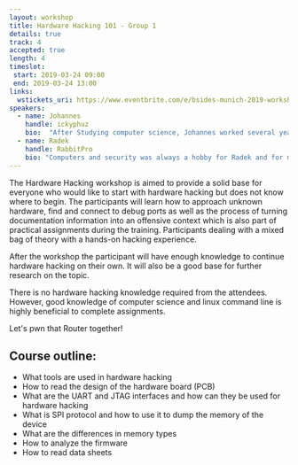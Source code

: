 ```yaml
---
layout: workshop
title: Hardware Hacking 101 - Group 1
details: true
track: 4
accepted: true
length: 4
timeslot:
 start: 2019-03-24 09:00
 end: 2019-03-24 13:00
links:
  wstickets_uri: https://www.eventbrite.com/e/bsides-munich-2019-workshop-hardware-hacking-101-tickets-56283803371
speakers:
  - name: Johannes
    handle: ickyphuz
    bio:  "After Studying computer science, Johannes worked several years in different software development engagements and continued with academic research on biometric systems. In 2018, Johannes joined an automotive pentesting team based in Munich. He is also a frequent CTF player."
  - name: Radek
    handle: RabbitPro
    bio: "Computers and security was always a hobby for Radek and for many years also a professional career. Throughout the career Radek started on securing large networks and systems and transitioned afterwards into offensive security. At the moment Radek is working on a hardware and automotive hacking, exploitation and reverse engineering."
---
```


The Hardware Hacking workshop is aimed to provide a solid base for everyone who would like to start with hardware hacking but does not know where to begin. The participants will learn how to approach unknown hardware, find and connect to debug ports as well as the process of turning documentation information into an offensive context which is also part of practical assignments during the training. Participants dealing with a mixed bag of theory with a hands-on hacking experience. 

After the workshop the participant will have enough knowledge to continue hardware hacking on their own. It will also be a good base for further research on the topic. 

There is no hardware hacking knowledge required from the attendees. However, good knowledge of computer science and linux command line is highly beneficial to complete assignments. 

Let's pwn that Router together!

## Course outline:
- What tools are used in hardware hacking
- How to read the design of the hardware board (PCB)
- What are the UART and JTAG interfaces and how can they be used for hardware hacking
- What is SPI protocol and how to use it to dump the memory of the device
- What are the differences in memory types
- How to analyze the firmware
- How to read data sheets


